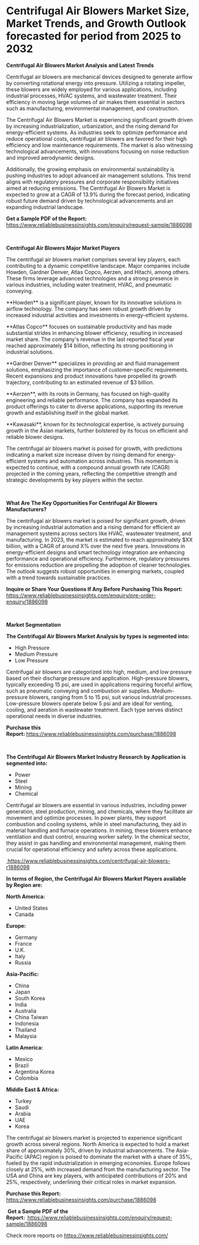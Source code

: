 <p><h1>Centrifugal Air Blowers Market Size, Market Trends, and Growth Outlook forecasted for period from 2025 to 2032</h1></p><p><strong>Centrifugal Air Blowers Market Analysis and Latest Trends</strong></p>
<p><p>Centrifugal air blowers are mechanical devices designed to generate airflow by converting rotational energy into pressure. Utilizing a rotating impeller, these blowers are widely employed for various applications, including industrial processes, HVAC systems, and wastewater treatment. Their efficiency in moving large volumes of air makes them essential in sectors such as manufacturing, environmental management, and construction.</p><p>The Centrifugal Air Blowers Market is experiencing significant growth driven by increasing industrialization, urbanization, and the rising demand for energy-efficient systems. As industries seek to optimize performance and reduce operational costs, centrifugal air blowers are favored for their high efficiency and low maintenance requirements. The market is also witnessing technological advancements, with innovations focusing on noise reduction and improved aerodynamic designs. </p><p>Additionally, the growing emphasis on environmental sustainability is pushing industries to adopt advanced air management solutions. This trend aligns with regulatory pressures and corporate responsibility initiatives aimed at reducing emissions. The Centrifugal Air Blowers Market is expected to grow at a CAGR of 13.9% during the forecast period, indicating robust future demand driven by technological advancements and an expanding industrial landscape.</p></p>
<p><strong>Get a Sample PDF of the Report:&nbsp;</strong> <a href="https://www.reliablebusinessinsights.com/enquiry/request-sample/1886098?utm_campaign=2109&utm_medium=2&utm_source=Github&utm_content=ia&utm_term=22022025&utm_id=centrifugal-air-blowers">https://www.reliablebusinessinsights.com/enquiry/request-sample/1886098</a></p>
<p>&nbsp;</p>
<p><strong>Centrifugal Air Blowers Major Market Players</strong></p>
<p><p>The centrifugal air blowers market comprises several key players, each contributing to a dynamic competitive landscape. Major companies include Howden, Gardner Denver, Atlas Copco, Aerzen, and Hitachi, among others. These firms leverage advanced technologies and a strong presence in various industries, including water treatment, HVAC, and pneumatic conveying.</p><p>**Howden** is a significant player, known for its innovative solutions in airflow technology. The company has seen robust growth driven by increased industrial activities and investments in energy-efficient systems. </p><p>**Atlas Copco** focuses on sustainable productivity and has made substantial strides in enhancing blower efficiency, resulting in increased market share. The company's revenue in the last reported fiscal year reached approximately $14 billion, reflecting its strong positioning in industrial solutions.</p><p>**Gardner Denver** specializes in providing air and fluid management solutions, emphasizing the importance of customer-specific requirements. Recent expansions and product innovations have propelled its growth trajectory, contributing to an estimated revenue of $3 billion.</p><p>**Aerzen**, with its roots in Germany, has focused on high-quality engineering and reliable performance. The company has expanded its product offerings to cater to diverse applications, supporting its revenue growth and establishing itself in the global market.</p><p>**Kawasaki**, known for its technological expertise, is actively pursuing growth in the Asian markets, further bolstered by its focus on efficient and reliable blower designs.</p><p>The centrifugal air blowers market is poised for growth, with predictions indicating a market size increase driven by rising demand for energy-efficient systems and automation across industries. This momentum is expected to continue, with a compound annual growth rate (CAGR) projected in the coming years, reflecting the competitive strength and strategic developments by key players within the sector.</p></p>
<p>&nbsp;</p>
<p><strong>What Are The Key Opportunities For Centrifugal Air Blowers Manufacturers?</strong></p>
<p><p>The centrifugal air blowers market is poised for significant growth, driven by increasing industrial automation and a rising demand for efficient air management systems across sectors like HVAC, wastewater treatment, and manufacturing. In 2023, the market is estimated to reach approximately $XX billion, with a CAGR of around X% over the next five years. Innovations in energy-efficient designs and smart technology integration are enhancing performance and operational efficiency. Furthermore, regulatory pressures for emissions reduction are propelling the adoption of cleaner technologies. The outlook suggests robust opportunities in emerging markets, coupled with a trend towards sustainable practices.</p></p>
<p><strong>Inquire or Share Your Questions If Any Before Purchasing This Report:</strong> <a href="https://www.reliablebusinessinsights.com/enquiry/pre-order-enquiry/1886098?utm_campaign=2109&utm_medium=2&utm_source=Github&utm_content=ia&utm_term=22022025&utm_id=centrifugal-air-blowers">https://www.reliablebusinessinsights.com/enquiry/pre-order-enquiry/1886098</a></p>
<p>&nbsp;</p>
<p><strong>Market Segmentation</strong></p>
<p><strong>The Centrifugal Air Blowers Market Analysis by types is segmented into:</strong></p>
<p><ul><li>High Pressure</li><li>Medium Pressure</li><li>Low Pressure</li></ul></p>
<p><p>Centrifugal air blowers are categorized into high, medium, and low pressure based on their discharge pressure and application. High-pressure blowers, typically exceeding 15 psi, are used in applications requiring forceful airflow, such as pneumatic conveying and combustion air supplies. Medium-pressure blowers, ranging from 5 to 15 psi, suit various industrial processes. Low-pressure blowers operate below 5 psi and are ideal for venting, cooling, and aeration in wastewater treatment. Each type serves distinct operational needs in diverse industries.</p></p>
<p><strong>Purchase this Report:&nbsp;</strong><a href="https://www.reliablebusinessinsights.com/purchase/1886098?utm_campaign=2109&utm_medium=2&utm_source=Github&utm_content=ia&utm_term=22022025&utm_id=centrifugal-air-blowers">https://www.reliablebusinessinsights.com/purchase/1886098</a></p>
<p>&nbsp;</p>
<p><strong>The Centrifugal Air Blowers Market Industry Research by Application is segmented into:</strong></p>
<p><ul><li>Power</li><li>Steel</li><li>Mining</li><li>Chemical</li></ul></p>
<p><p>Centrifugal air blowers are essential in various industries, including power generation, steel production, mining, and chemicals, where they facilitate air movement and optimize processes. In power plants, they support combustion and cooling systems, while in steel manufacturing, they aid in material handling and furnace operations. In mining, these blowers enhance ventilation and dust control, ensuring worker safety. In the chemical sector, they assist in gas handling and environmental management, making them crucial for operational efficiency and safety across these applications.</p></p>
<p><a href="https://www.reliablebusinessinsights.com/centrifugal-air-blowers-r1886098?utm_campaign=2109&utm_medium=2&utm_source=Github&utm_content=ia&utm_term=22022025&utm_id=centrifugal-air-blowers">&nbsp;https://www.reliablebusinessinsights.com/centrifugal-air-blowers-r1886098</a></p>
<p><strong>In terms of Region, the Centrifugal Air Blowers Market Players available by Region are:</strong></p>
<p>
    <p> <strong> North America: </strong>
        <ul>
            <li>United States</li>
            <li>Canada</li>
        </ul>
        </p> 
    <p> <strong> Europe: </strong>
        <ul>
            <li>Germany</li>
            <li>France</li>
            <li>U.K.</li>
            <li>Italy</li>
            <li>Russia</li>
        </ul>
        </p> 
    <p> <strong> Asia-Pacific: </strong>
        <ul>
            <li>China</li>
            <li>Japan</li>
            <li>South Korea</li>
            <li>India</li>
            <li>Australia</li>
            <li>China Taiwan</li>
            <li>Indonesia</li>
            <li>Thailand</li>
            <li>Malaysia</li>
        </ul>
        </p> 
    <p> <strong> Latin America: </strong>
        <ul>
            <li>Mexico</li>
            <li>Brazil</li>
            <li>Argentina Korea</li>
            <li>Colombia</li>
        </ul>
        </p> 
    <p> <strong> Middle East & Africa: </strong>
        <ul>
            <li>Turkey</li>
            <li>Saudi</li>
            <li>Arabia</li>
            <li>UAE</li>
            <li>Korea</li>
        </ul>
    </p>
    </p>
<p><p>The centrifugal air blowers market is projected to experience significant growth across several regions. North America is expected to hold a market share of approximately 30%, driven by industrial advancements. The Asia-Pacific (APAC) region is poised to dominate the market with a share of 35%, fueled by the rapid industrialization in emerging economies. Europe follows closely at 25%, with increased demand from the manufacturing sector. The USA and China are key players, with anticipated contributions of 20% and 25%, respectively, underlining their critical roles in market expansion.</p></p>
<p><strong>Purchase this Report: </strong><a href="https://www.reliablebusinessinsights.com/purchase/1886098?utm_campaign=2109&utm_medium=2&utm_source=Github&utm_content=ia&utm_term=22022025&utm_id=centrifugal-air-blowers">https://www.reliablebusinessinsights.com/purchase/1886098</a></p>
<p>&nbsp;<strong>Get a Sample PDF of the Report:&nbsp;&nbsp;</strong><a href="https://www.reliablebusinessinsights.com/enquiry/request-sample/1886098?utm_campaign=2109&utm_medium=2&utm_source=Github&utm_content=ia&utm_term=22022025&utm_id=centrifugal-air-blowers">https://www.reliablebusinessinsights.com/enquiry/request-sample/1886098</a></p>
<p><strong></strong></p>
<p>Check more reports on <a href="https://www.reliablebusinessinsights.com/?utm_campaign=2109&utm_medium=2&utm_source=Github&utm_content=ia&utm_term=22022025&utm_id=centrifugal-air-blowers">https://www.reliablebusinessinsights.com/</a></p>